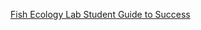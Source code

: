 [Fish Ecology Lab Student Guide to Success](https://usf-cms-fish-ecology-lab.github.io/StudentGuideToSuccess/)
